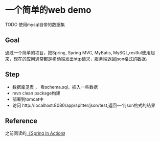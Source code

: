# 一个简单的web demo


TODO  使用mysql自带的数据集


## Goal

通过一个简单的项目，把Spring, Spring MVC, MyBatis, MySQL,restful使用起来，现在的应用通常都是移动端发出http请求，服务端返回json格式的数据。

## Step

* 数据库见表 ， 看schema.sql，插入一些数据
* mvn clean package构建
* 部署到tomcat中
* 访问 http://localhost:8080/app/spitter/json/test,返回一个json格式的结果

## Reference

之前阅读的[《Spring In Action》](https://github.com/vonzhou/SpringInAction3)